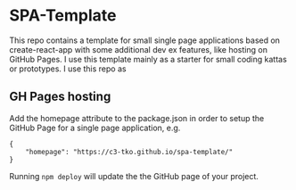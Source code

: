 # SPA-Template

This repo contains a template for small single page applications based on create-react-app with some additional dev ex features, like hosting on GitHub Pages. I use this template mainly as a starter for small coding kattas or prototypes. I use this repo as

## GH Pages hosting

Add the homepage attribute to the package.json in order to setup the GitHub Page for a single page application, e.g. 

```
{
    "homepage": "https://c3-tko.github.io/spa-template/"
}
```

Running `npm deploy` will update the the GitHub page of your project.
